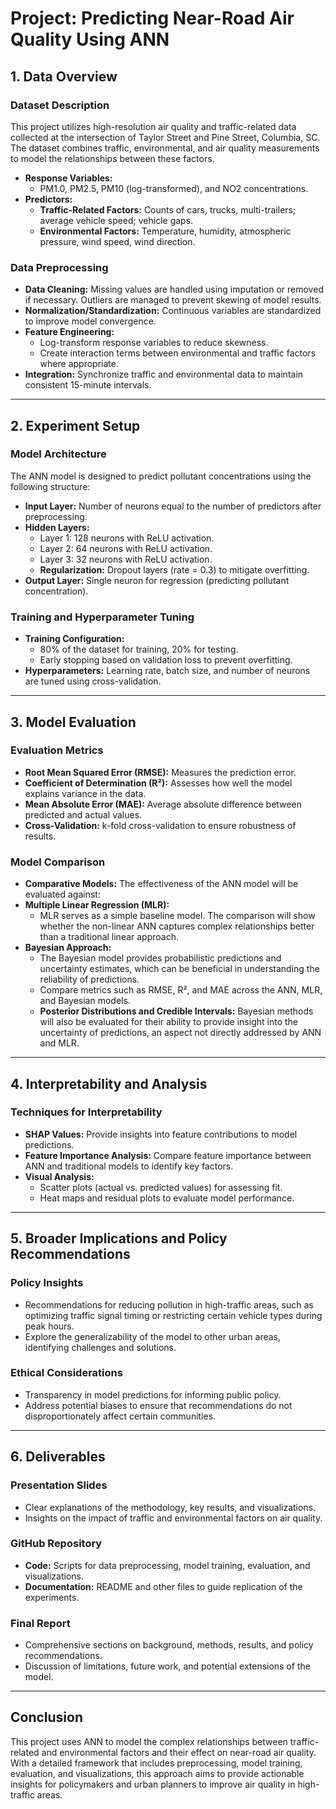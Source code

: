 # Project: Predicting Near-Road Air Quality Using ANN

## 1. Data Overview

### Dataset Description
This project utilizes high-resolution air quality and traffic-related data collected at the intersection of Taylor Street and Pine Street, Columbia, SC. The dataset combines traffic, environmental, and air quality measurements to model the relationships between these factors.

- **Response Variables:**
  - PM1.0, PM2.5, PM10 (log-transformed), and NO2 concentrations.
- **Predictors:**
  - **Traffic-Related Factors:** Counts of cars, trucks, multi-trailers; average vehicle speed; vehicle gaps.
  - **Environmental Factors:** Temperature, humidity, atmospheric pressure, wind speed, wind direction.

### Data Preprocessing
- **Data Cleaning:** Missing values are handled using imputation or removed if necessary. Outliers are managed to prevent skewing of model results.
- **Normalization/Standardization:** Continuous variables are standardized to improve model convergence.
- **Feature Engineering:** 
  - Log-transform response variables to reduce skewness.
  - Create interaction terms between environmental and traffic factors where appropriate.
- **Integration:** Synchronize traffic and environmental data to maintain consistent 15-minute intervals.

---

## 2. Experiment Setup

### Model Architecture
The ANN model is designed to predict pollutant concentrations using the following structure:
- **Input Layer:** Number of neurons equal to the number of predictors after preprocessing.
- **Hidden Layers:** 
  - Layer 1: 128 neurons with ReLU activation.
  - Layer 2: 64 neurons with ReLU activation.
  - Layer 3: 32 neurons with ReLU activation.
  - **Regularization:** Dropout layers (rate = 0.3) to mitigate overfitting.
- **Output Layer:** Single neuron for regression (predicting pollutant concentration).

### Training and Hyperparameter Tuning
- **Training Configuration:**
  - 80% of the dataset for training, 20% for testing.
  - Early stopping based on validation loss to prevent overfitting.
- **Hyperparameters:** Learning rate, batch size, and number of neurons are tuned using cross-validation.

---

## 3. Model Evaluation

### Evaluation Metrics
- **Root Mean Squared Error (RMSE):** Measures the prediction error.
- **Coefficient of Determination (R²):** Assesses how well the model explains variance in the data.
- **Mean Absolute Error (MAE):** Average absolute difference between predicted and actual values.
- **Cross-Validation:** k-fold cross-validation to ensure robustness of results.

### Model Comparison
- **Comparative Models:** 
 The effectiveness of the ANN model will be evaluated against:
- **Multiple Linear Regression (MLR):** 
  - MLR serves as a simple baseline model. The comparison will show whether the non-linear ANN captures complex relationships better than a traditional linear approach.
- **Bayesian Approach:** 
  - The Bayesian model provides probabilistic predictions and uncertainty estimates, which can be beneficial in understanding the reliability of predictions.
  - Compare metrics such as RMSE, R², and MAE across the ANN, MLR, and Bayesian models. 
  - **Posterior Distributions and Credible Intervals:** Bayesian methods will also be evaluated for their ability to provide insight into the uncertainty of predictions, an aspect not directly addressed by ANN and MLR.

---

## 4. Interpretability and Analysis

### Techniques for Interpretability
- **SHAP Values:** Provide insights into feature contributions to model predictions.
- **Feature Importance Analysis:** Compare feature importance between ANN and traditional models to identify key factors.
- **Visual Analysis:** 
  - Scatter plots (actual vs. predicted values) for assessing fit.
  - Heat maps and residual plots to evaluate model performance.

---

## 5. Broader Implications and Policy Recommendations

### Policy Insights
- Recommendations for reducing pollution in high-traffic areas, such as optimizing traffic signal timing or restricting certain vehicle types during peak hours.
- Explore the generalizability of the model to other urban areas, identifying challenges and solutions.

### Ethical Considerations
- Transparency in model predictions for informing public policy.
- Address potential biases to ensure that recommendations do not disproportionately affect certain communities.

---

## 6. Deliverables

### Presentation Slides
- Clear explanations of the methodology, key results, and visualizations.
- Insights on the impact of traffic and environmental factors on air quality.

### GitHub Repository
- **Code:** Scripts for data preprocessing, model training, evaluation, and visualizations.
- **Documentation:** README and other files to guide replication of the experiments.

### Final Report
- Comprehensive sections on background, methods, results, and policy recommendations.
- Discussion of limitations, future work, and potential extensions of the model.

---

## Conclusion
This project uses ANN to model the complex relationships between traffic-related and environmental factors and their effect on near-road air quality. With a detailed framework that includes preprocessing, model training, evaluation, and visualizations, this approach aims to provide actionable insights for policymakers and urban planners to improve air quality in high-traffic areas.
